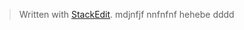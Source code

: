 


> Written with [StackEdit](https://stackedit.io/).
> mdjnfjf
> nnfnfnf
> hehebe
> dddd
<!--stackedit_data:
eyJkaXNjdXNzaW9ucyI6eyJzcWd2ZUthNEVYd0FFdWZKIjp7In
N0YXJ0Ijo2NCwiZW5kIjo4MiwidGV4dCI6Ij4gbm5mbmZuZlxu
PiBoZWhlYmUifX0sImNvbW1lbnRzIjp7IkhyN2ZUYVlweUNQc0
FCbk4iOnsiZGlzY3Vzc2lvbklkIjoic3FndmVLYTRFWHdBRXVm
SiIsInN1YiI6ImdoOjUwNzMzOTgzIiwidGV4dCI6ImdnZyIsIm
NyZWF0ZWQiOjE1NTgwODMyNzQ3NzB9fSwiaGlzdG9yeSI6Wzc4
NDM2MzE0NSwxMTk0Njg3MTUyXX0=
-->